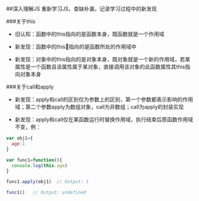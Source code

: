 ##深入理解JS
重新学习JS，查缺补漏，记录学习过程中的新发现

###关于this
- 旧认知：函数中的this指向的是函数本身，既函数就是一个作用域
- 新发现：函数中的this指向的是函数所处的作用域中


- 新发现：对象中的this指向的是对象本身，既对象就是一个新的作用域，若某属性是一个函数且该属性属于某对象，直接调用该对象的此函数属性其this指向对象本身


###关于call和apply
- 新发现：apply和call的区别仅为参数上的区别，第一个参数都表示影响的作用域；第二个参数apply为数组对象，call为非数组；call为apply的封装实现

- 新发现：apply和call仅在某函数运行时替换作用域，执行结束后原函数作用域不变，例：
 
``` javascript
var obj1={
  age:1
}

var func1=function(){
  console.log(this.age)
}

func1.apply(obj1)  // Output: 1

func1()   // Output: undefined

```




